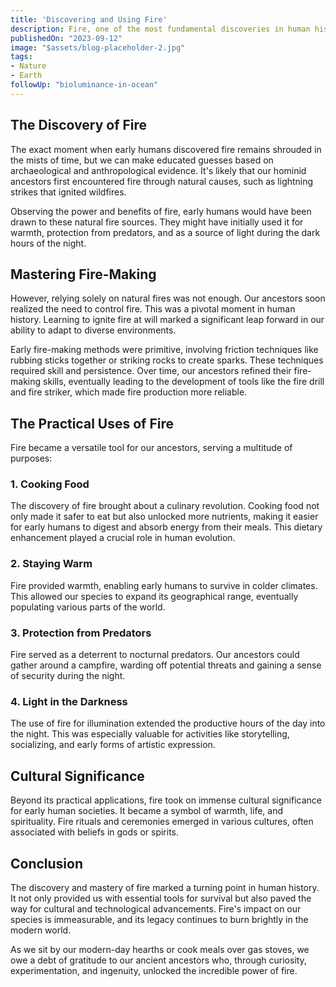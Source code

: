 ```yaml
---
title: 'Discovering and Using Fire'
description: Fire, one of the most fundamental discoveries in human history, has been both a boon and a bane to our species.
publishedOn: "2023-09-12"
image: "$assets/blog-placeholder-2.jpg"
tags:
- Nature
- Earth
followUp: "bioluminance-in-ocean"
---
```


## **The Discovery of Fire**

The exact moment when early humans discovered fire remains shrouded in the mists of time, but we can make educated guesses based on archaeological and anthropological evidence. It's likely that our hominid ancestors first encountered fire through natural causes, such as lightning strikes that ignited wildfires.

Observing the power and benefits of fire, early humans would have been drawn to these natural fire sources. They might have initially used it for warmth, protection from predators, and as a source of light during the dark hours of the night.

## **Mastering Fire-Making**

However, relying solely on natural fires was not enough. Our ancestors soon realized the need to control fire. This was a pivotal moment in human history. Learning to ignite fire at will marked a significant leap forward in our ability to adapt to diverse environments.

Early fire-making methods were primitive, involving friction techniques like rubbing sticks together or striking rocks to create sparks. These techniques required skill and persistence. Over time, our ancestors refined their fire-making skills, eventually leading to the development of tools like the fire drill and fire striker, which made fire production more reliable.

## **The Practical Uses of Fire**

Fire became a versatile tool for our ancestors, serving a multitude of purposes:

### **1. Cooking Food**

The discovery of fire brought about a culinary revolution. Cooking food not only made it safer to eat but also unlocked more nutrients, making it easier for early humans to digest and absorb energy from their meals. This dietary enhancement played a crucial role in human evolution.

### **2. Staying Warm**

Fire provided warmth, enabling early humans to survive in colder climates. This allowed our species to expand its geographical range, eventually populating various parts of the world.

### **3. Protection from Predators**

Fire served as a deterrent to nocturnal predators. Our ancestors could gather around a campfire, warding off potential threats and gaining a sense of security during the night.

### **4. Light in the Darkness**

The use of fire for illumination extended the productive hours of the day into the night. This was especially valuable for activities like storytelling, socializing, and early forms of artistic expression.

## **Cultural Significance**

Beyond its practical applications, fire took on immense cultural significance for early human societies. It became a symbol of warmth, life, and spirituality. Fire rituals and ceremonies emerged in various cultures, often associated with beliefs in gods or spirits.

## **Conclusion**

The discovery and mastery of fire marked a turning point in human history. It not only provided us with essential tools for survival but also paved the way for cultural and technological advancements. Fire's impact on our species is immeasurable, and its legacy continues to burn brightly in the modern world.

As we sit by our modern-day hearths or cook meals over gas stoves, we owe a debt of gratitude to our ancient ancestors who, through curiosity, experimentation, and ingenuity, unlocked the incredible power of fire.
